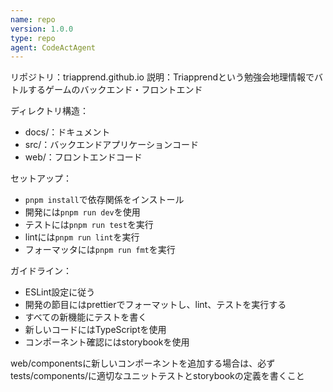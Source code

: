 ```yaml
---
name: repo
version: 1.0.0
type: repo
agent: CodeActAgent
---
```


リポジトリ：triapprend.github.io
説明：Triapprendという勉強会地理情報でバトルするゲームのバックエンド・フロントエンド

ディレクトリ構造：
- docs/：ドキュメント
- src/：バックエンドアプリケーションコード
- web/：フロントエンドコード

セットアップ：
- `pnpm install`で依存関係をインストール
- 開発には`pnpm run dev`を使用
- テストには`pnpm run test`を実行
- lintには`pnpm run lint`を実行
- フォーマッタには`pnpm run fmt`を実行

ガイドライン：
- ESLint設定に従う
- 開発の節目にはprettierでフォーマットし、lint、テストを実行する
- すべての新機能にテストを書く
- 新しいコードにはTypeScriptを使用
- コンポーネント確認にはstorybookを使用

web/componentsに新しいコンポーネントを追加する場合は、必ずtests/components/に適切なユニットテストとstorybookの定義を書くこと